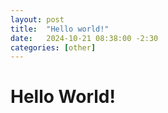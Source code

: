 ```yaml
---
layout: post
title:  "Hello world!"
date:   2024-10-21 08:38:00 -2:30
categories: [other]
---
```


# Hello World!
<!-- 
### Background

In this article, we will share how to upgrade the dj-stripe package flawlessly and carefully.

As we know, dj-stripe always squashes the migration files, which means its migration files are completely changed, and leading to migration issues.

> **So, you can't immediately upgrade your package too far, for example, from 2.4.0 to 2.7.0, \
> because it will cause breaking changes, especially in your database migrations.**


### How to do it?

For example, if your dj-stripe version is 2.4.0 and your migration files are referring to the old version.

![old migration file](https://github.com/agusmakmun/agusmakmun.github.io/assets/7134451/d433d048-d3cf-4385-a7f6-f1890acfe206)

First, you need to find which version has that old migration. For example:

1. Search for the latest version that is closest to your package version, for example: 2.4.0 to 2.5.0.
2. Visit this link to find it: https://github.com/dj-stripe/dj-stripe/tags.
3. Cross-check the release notes.
4. Find which dj-stripe version is still compatible with your migration file, for example: `0006_2_3.py`.
5. Find the last migration file of the latest version at https://github.com/dj-stripe/dj-stripe/tree/2.5.0/djstripe/migrations (for example: `0008_2_5.py`) (both files must exist; if not, it means the new version is no longer compatible with your version).

| Old Migration | New Migration |
| ------------- | ------------- |
| ![old migration](https://github.com/agusmakmun/agusmakmun.github.io/assets/7134451/6958e5a5-2e6d-4dd7-a9e3-5f067a819378) | ![new migration](https://github.com/agusmakmun/agusmakmun.github.io/assets/7134451/4b075b78-5a34-4ed5-a23a-7dd1c8884bfa) |

6. Update your `requirements.txt` file from `dj-stripe==2.4.0` to `dj-stripe==2.5.0`
7. Run the `manage.py migrate djstripe` command _(this command must not fail; if it does, cross-check steps 1-6)._

```console
(env-my-project) ➜  my-project git:(development) ✗ docker-compose -f local.yml run django python manage.py migrate djstripe
[+] Creating 3/0
 ✔ Container my-project-redis-1     Running                                                                                                                                                                                  0.0s
 ✔ Container my-project-mailhog-1   Running                                                                                                                                                                                  0.0s
 ✔ Container my-project-postgres-1  Running                                                                                                                                                                                  0.0s
PostgreSQL is available
System check identified some issues:

WARNINGS:
?: (djstripe.W001) The Stripe API version has a non-default value of '2024-04-10'. Non-default versions are not explicitly supported, and may cause compatibility issues.
	HINT: Use the dj-stripe default for Stripe API version: 2020-08-27
Operations to perform:
  Apply all migrations: djstripe
Running migrations:
  Applying djstripe.0008_2_5... OK
```

8. And then, after migrating it, change your migration file to refer to the new version (e.g., from `0006_2_3` to `0008_2_5`).

![change migration file](https://github.com/agusmakmun/agusmakmun.github.io/assets/7134451/70ebe2d4-d780-4994-b05b-e361fc95dd3d)


9. Repeat the same process for higher version.


If you have an issue with the Stripe version, we can also try upgrading it in the `requirements.txt` file. \
Check out this issue for more information: https://github.com/dj-stripe/dj-stripe/issues/1842#issuecomment-1319185657.

```
stripe>=4.0.0,<5.0.0  # https://github.com/dj-stripe/dj-stripe/issues/1842#issuecomment-1319185657
```


### Conclusion

1. Find the closest version that compatible with your version _(for doing migration)_.
2. Update the dependency in `requirements.txt` file and then deploy it.
   - Don't forget to run the `python manage.py migrate djstripe` command.
3. Change your migration file to refer to the new version (e.g., from `0006_2_3` to `0008_2_5`), and then deploy it.


### Alternatives

- https://stackoverflow.com/a/31122841 -->

